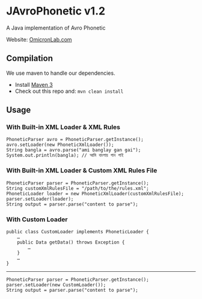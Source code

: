 # JAvroPhonetic v1.2

A Java implementation of Avro Phonetic

Website: [OmicronLab.com](http://omicronlab.com/)

## Compilation

We use maven to handle our dependencies.

* Install [Maven 3](http://maven.apache.org/download.html)
* Check out this repo and: `mvn clean install`

## Usage
### With Built-in XML Loader & XML Rules
    PhoneticParser avro = PhoneticParser.getInstance();    
    avro.setLoader(new PhoneticXmlLoader());
	String bangla = avro.parse("ami banglay gan gai");
	System.out.println(bangla); // আমি বাংলায় গান গাই
	
### With Built-in XML Loader & Custom XML Rules File
    PhoneticParser parser = PhoneticParser.getInstance();
    String customXmlRulesFile = "/path/to/the/rules.xml";
    PhoneticLoader loader = new PhoneticXmlLoader(customXmlRulesFile);
    parser.setLoader(loader);
	String output = parser.parse("content to parse");
	
### With Custom Loader
	public class CustomLoader implements PhoneticLoader {
		…
		public Data getData() throws Exception {
			…
		}
		…
	}

---

    PhoneticParser parser = PhoneticParser.getInstance();
    parser.setLoader(new CustomLoader());
	String output = parser.parse("content to parse");
